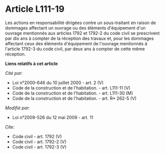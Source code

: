 # Article L111-19

Les actions en responsabilité dirigées contre un sous-traitant en raison de dommages affectant un ouvrage ou des éléments
d'équipement d'un ouvrage mentionnés aux articles 1792 et 1792-2 du code civil se prescrivent par dix ans à compter de la
réception des travaux et, pour les dommages affectant ceux des éléments d'équipement de l'ouvrage mentionnés à l'article
1792-3 du code civil, par deux ans à compter de cette même réception.

**Liens relatifs à cet article**

_Cité par_:

  - Loi n°2000-646 du 10 juillet 2000 - art. 2 (V)
  - Code de la construction et de l'habitation. - art. L111-11 (V)
  - Code de la construction et de l'habitation. - art. L111-30 (M)
  - Code de la construction et de l'habitation. - art. R* 262-5 (V)

_Modifié par_:

  - Loi n°2009-526 du 12 mai 2009 - art. 11

_Cite_:

  - Code civil - art. 1792 (V)
  - Code civil - art. 1792-2 (V)
  - Code civil - art. 1792-3 (V)
